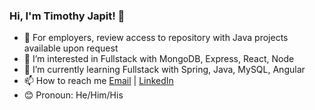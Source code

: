 ### Hi, I'm Timothy Japit! 👋

- 🥡 For employers, review access to repository with Java projects available upon request
- 👀 I’m interested in Fullstack with MongoDB, Express, React, Node 
- 🌱 I’m currently learning Fullstack with Spring, Java, MySQL, Angular
- 📫 How to reach me [Email](mailto:timothy.japit@gmail.com) | [LinkedIn](https://www.linkedin.com/in/timothyjapit/)
- 😊 Pronoun: He/Him/His

<!---
tjapit/tjapit is a ✨ special ✨ repository because its `README.md` (this file) appears on your GitHub profile.
You can click the Preview link to take a look at your changes.
--->
